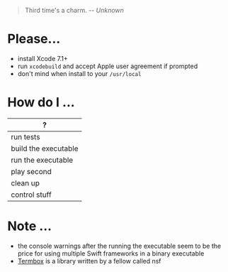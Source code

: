 > Third time's a charm. -- *Unknown*


# Please...
 - install Xcode 7.1+
 - run `xcodebuild` and accept Apple user agreement if prompted
 - don't mind when install to your `/usr/local`


# How do I ...
?                      |
-----------------------|
run tests              | `make test`
build the executable   | `make build`
run the executable     | `./build/Release/TicTacToe`
play second            | `./build/Release/TicTacToe --second`
clean up               | `make clean`
control stuff          | arrow keys + enter


# Note ...
 - the console warnings after the running the executable seem to be the price for using multiple Swift frameworks in a binary executable
 - [Termbox](https://github.com/nsf/termbox) is a library written by a fellow called nsf
